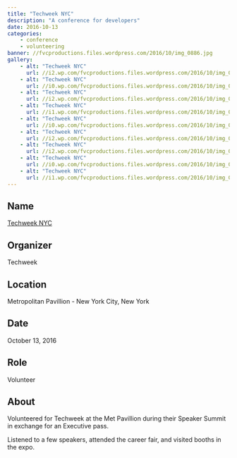 ```yaml
---
title: "Techweek NYC"
description: "A conference for developers"
date: 2016-10-13
categories:
    - conference
    - volunteering
banner: //fvcproductions.files.wordpress.com/2016/10/img_0886.jpg
gallery:
    - alt: "Techweek NYC"
      url: //i2.wp.com/fvcproductions.files.wordpress.com/2016/10/img_0875.jpg?w=348&h=261&crop&ssl=1&zoom=2
    - alt: "Techweek NYC"
      url: //i0.wp.com/fvcproductions.files.wordpress.com/2016/10/img_0865.jpg?w=348&h=261&crop&ssl=1&zoom=2
    - alt: "Techweek NYC"
      url: //i2.wp.com/fvcproductions.files.wordpress.com/2016/10/img_0872.jpg?w=394&h=526&crop&ssl=1&zoom=2
    - alt: "Techweek NYC"
      url: //i1.wp.com/fvcproductions.files.wordpress.com/2016/10/img_0870.jpg?w=496&h=372&crop&ssl=1&zoom=2
    - alt: "Techweek NYC"
      url: //i0.wp.com/fvcproductions.files.wordpress.com/2016/10/img_0878.jpg?w=246&h=184&crop&ssl=1&zoom=2
    - alt: "Techweek NYC"
      url: //i2.wp.com/fvcproductions.files.wordpress.com/2016/10/img_0888.jpg?w=246&h=184&crop&ssl=1&zoom=2
    - alt: "Techweek NYC"
      url: //i2.wp.com/fvcproductions.files.wordpress.com/2016/10/img_0877.jpg?w=274&h=205&crop&ssl=1&zoom=2
    - alt: "Techweek NYC"
      url: //i0.wp.com/fvcproductions.files.wordpress.com/2016/10/img_0890.jpg?w=274&h=205&crop&ssl=1&zoom=2
    - alt: "Techweek NYC"
      url: //i1.wp.com/fvcproductions.files.wordpress.com/2016/10/img_0886.jpg?w=468&h=624&crop&ssl=1&zoom=2
---
```


## Name

<a title="Techweek NYC" href="//techweek.com" target="_blank" rel="noopener">Techweek NYC</a>

## Organizer

Techweek

## Location

Metropolitan Pavillion - New York City, New York

## Date

October 13, 2016

## Role

Volunteer

## About

Volunteered for Techweek at the Met Pavillion during their Speaker Summit in exchange for an Executive pass.

Listened to a few speakers, attended the career fair, and visited booths in the expo.
